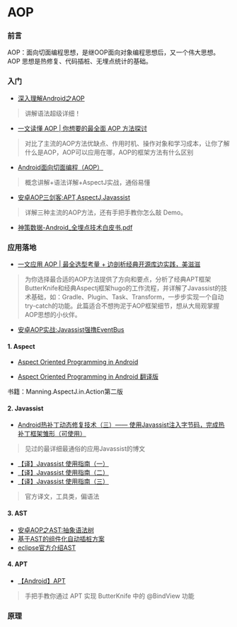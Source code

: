 # AOP
### 前言

AOP：面向切面编程思想，是继OOP面向对象编程思想后，又一个伟大思想。AOP 思想是热修复、代码插桩、无埋点统计的基础。

### 入门

- [深入理解Android之AOP](https://blog.csdn.net/innost/article/details/49387395)
> 讲解语法超级详细！

- [一文读懂 AOP | 你想要的最全面 AOP 方法探讨](https://juejin.im/post/5c01533de51d451b80257752)
> 对比了主流的AOP方法优缺点、作用时机、操作对象和学习成本，让你了解什么是AOP，AOP可以应用在哪，AOP的框架方法有什么区别

- [Android面向切面编程（AOP）](https://www.jianshu.com/p/aa1112dbebc7)
> 概念讲解+语法详解+AspectJ实战，通俗易懂

- [安卓AOP三剑客:APT,AspectJ,Javassist](https://www.jianshu.com/p/dca3e2c8608a)
> 详解三种主流的AOP方法，还有手把手教你怎么敲 Demo。

- [神策数据-Android_全埋点技术白皮书.pdf](https://github.com/feelschaotic/AndroidKnowledgeSystem/tree/master/AOP/神策数据-Android_全埋点技术白皮书.pdf)

### 应用落地

- [一文应用 AOP | 最全选型考量 + 边剖析经典开源库边实践，美滋滋](https://juejin.im/post/5c179c136fb9a049e66029dd)
> 为你选择最合适的AOP方法提供了方向和要点，分析了经典APT框架ButterKnife和经典Aspectj框架hugo的工作流程，并详解了Javassist的技术基础，如：Gradle、Plugin、Task、Transform，一步步实现一个自动try-catch的功能。此篇适合不想拘泥于AOP框架细节，想从大局观掌握AOP思想的小伙伴。

- [安卓AOP实战:Javassist强撸EventBus](https://www.jianshu.com/p/33d8a3165b07)

#### 1. Aspect

- [Aspect Oriented Programming in Android](https://fernandocejas.com/2014/08/03/aspect-oriented-programming-in-android/)

- [Aspect Oriented Programming in Android 翻译版](https://www.jianshu.com/p/0fa8073fd144)

书籍：Manning.AspectJ.in.Action第二版

#### 2. Javassist
- [Android热补丁动态修复技术（三）—— 使用Javassist注入字节码，完成热补丁框架雏形（可使用）](https://blog.csdn.net/u010386612/article/details/51131642)

> 见过的最详细最通俗的应用Javassist的博文

- [【译】Javassist 使用指南（一）](https://www.jianshu.com/p/43424242846b)
- [【译】Javassist 使用指南（二）](https://www.jianshu.com/p/b9b3ff0e1bf8)
- [【译】Javassist 使用指南（三）](https://www.jianshu.com/p/7803ffcc81c8)
> 官方译文，工具类，偏语法

#### 3. AST
- [安卓AOP之AST:抽象语法树](https://www.jianshu.com/p/5514cf705666)
- [基于AST的组件化自动插桩方案](https://www.jianshu.com/p/a827a95fde17)
- [eclipse官方介绍AST](http://www.eclipse.org/articles/Article-JavaCodeManipulation_AST/)

#### 4. APT
- [【Android】APT](https://www.jianshu.com/p/7af58e8e3e18)
> 手把手教你通过 APT 实现 ButterKnife 中的 @BindView 功能

### 原理